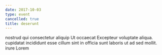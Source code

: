 ```yaml
---
date: 2017-10-03
type: event
cancelled: true
title: deserunt
---
```

nostrud qui consectetur aliquip Ut occaecat Excepteur voluptate aliqua. cupidatat incididunt esse cillum sint in officia sunt laboris ut ad sed mollit. irure Lorem
